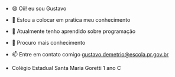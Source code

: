 - 😄 Oii! eu sou Gustavo
- 🌱 Estou a colocar em pratica meu conhecimento
- 🤔 Atualmente tenho aprendido sobre programação 
- 💬 Procuro mais conhecimento 
- 📫 Entre em contato comigo gustavo.demetrio@escola.pr.gov.br

- Colégio Estadual Santa Maria Goretti 1 ano C
